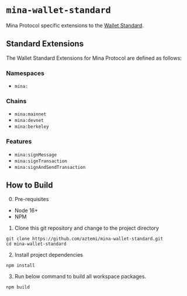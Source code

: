 # `mina-wallet-standard`

Mina Protocol specific extensions to the [Wallet Standard](https://github.com/wallet-standard/wallet-standard).

## Standard Extensions

The Wallet Standard Extensions for Mina Protocol are defined as follows:

### Namespaces

- `mina:`

### Chains

- `mina:mainnet`
- `mina:devnet`
- `mina:berkeley`

### Features

- `mina:signMessage`
- `mina:signTransaction`
- `mina:signAndSendTransaction`

## How to Build

0. Pre-requisites

- Node 16+
- NPM

1. Clone this git repository and change to the project directory

```shell
git clone https://github.com/aztemi/mina-wallet-standard.git
cd mina-wallet-standard
```

2. Install project dependencies

```shell
npm install
```

3. Run below command to build all workspace packages.

```shell
npm build
```
